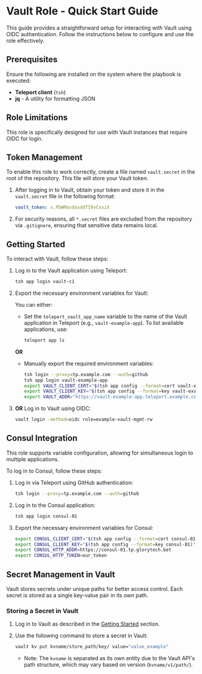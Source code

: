 # Vault Role - Quick Start Guide

This guide provides a straightforward setup for interacting with Vault using OIDC authentication. Follow the instructions below to configure and use the role effectively.

## Prerequisites

Ensure the following are installed on the system where the playbook is executed:

- **Teleport client** (`tsh`)
- **jq** - A utility for formatting JSON

## Role Limitations

This role is specifically designed for use with Vault instances that require OIDC for login.

## Token Management

To enable this role to work correctly, create a file named `vault.secret` in the root of the repository. This file will store your Vault token.

1. After logging in to Vault, obtain your token and store it in the `vault.secret` file in the following format:

    ```yaml
    vault_token: s.PbWMasdasddTI9vCxxiX
    ```

2. For security reasons, all `*.secret` files are excluded from the repository via `.gitignore`, ensuring that sensitive data remains local.

## Getting Started

To interact with Vault, follow these steps:

1. Log in to the Vault application using Teleport:

    ```bash
    tsh app login vault-c1
    ```

2. Export the necessary environment variables for Vault:

     You can either:

     - Set the `teleport_vault_app_name` variable to the name of the Vault application in Teleport (e.g., `vault-example-app`). To list available applications, use:

       ```bash
       teleport app ls
       ```

     **OR**

     - Manually export the required environment variables:

       ```bash
       tsh login --proxy=tp.example.com --auth=github
       tsh app login vault-example-app
       export VAULT_CLIENT_CERT="$(tsh app config --format=cert vault-example-app)"
       export VAULT_CLIENT_KEY="$(tsh app config --format=key vault-example-app)"
       export VAULT_ADDR="https://vault-example-app.teleport.example.com"
       ```

3. **OR** Log in to Vault using OIDC:

    ```bash
    vault login -method=oidc role=example-vault-mgmt-rw
    ```

## Consul Integration

This role supports variable configuration, allowing for simultaneous login to multiple applications.

To log in to Consul, follow these steps:

1. Log in via Teleport using GitHub authentication:

    ```bash
    tsh login --proxy=tp.example.com --auth=github
    ```

2. Log in to the Consul application:

    ```bash
    tsh app login consul-01
    ```

3. Export the necessary environment variables for Consul:

    ```bash
    export CONSUL_CLIENT_CERT="$(tsh app config --format=cert consul-01)"
    export CONSUL_CLIENT_KEY="$(tsh app config --format=key consul-01)"
    export CONSUL_HTTP_ADDR=https://consul-01.tp.glorytech.bet
    export CONSUL_HTTP_TOKEN=our_token
    ```

## Secret Management in Vault

Vault stores secrets under unique paths for better access control. Each secret is stored as a single key-value pair in its own path.

### Storing a Secret in Vault

1. Log in to Vault as described in the [Getting Started](#getting-started) section.
2. Use the following command to store a secret in Vault:

    ```bash
    vault kv put kvname/store_path/key/ value="value_example"
    ```

   - Note: The `kvname` is separated as its own entity due to the Vault API's path structure, which may vary based on version (`kvname/v1/path/`).